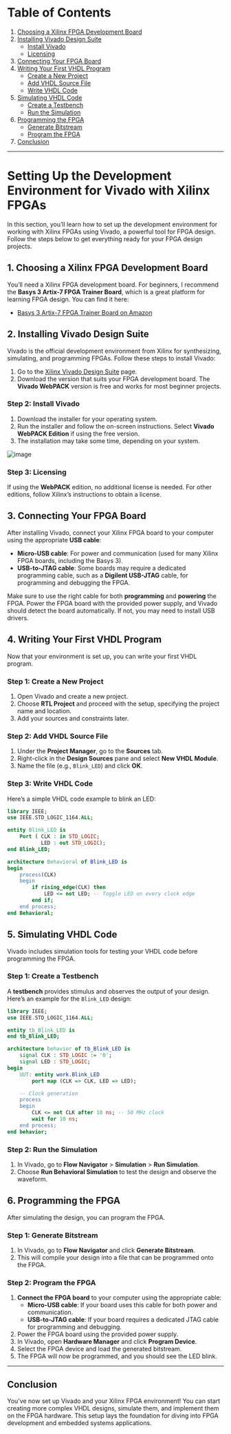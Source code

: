 # Table of Contents

1. [Choosing a Xilinx FPGA Development Board](#1-choosing-a-xilinx-fpga-development-board)
2. [Installing Vivado Design Suite](#2-installing-vivado-design-suite)
    - [Install Vivado](#step-2-install-vivado)
    - [Licensing](#step-3-licensing)
3. [Connecting Your FPGA Board](#3-connecting-your-fpga-board)
4. [Writing Your First VHDL Program](#4-writing-your-first-vhdl-program)
    - [Create a New Project](#step-1-create-a-new-project)
    - [Add VHDL Source File](#step-2-add-vhdl-source-file)
    - [Write VHDL Code](#step-3-write-vhdl-code)
5. [Simulating VHDL Code](#5-simulating-vhdl-code)
    - [Create a Testbench](#step-1-create-a-testbench)
    - [Run the Simulation](#step-2-run-the-simulation)
6. [Programming the FPGA](#6-programming-the-fpga)
    - [Generate Bitstream](#step-1-generate-bitstream)
    - [Program the FPGA](#step-2-program-the-fpga)
7. [Conclusion](#conclusion)

---

# Setting Up the Development Environment for Vivado with Xilinx FPGAs

In this section, you’ll learn how to set up the development environment for working with Xilinx FPGAs using Vivado, a powerful tool for FPGA design. Follow the steps below to get everything ready for your FPGA design projects.

## **1. Choosing a Xilinx FPGA Development Board**

You’ll need a Xilinx FPGA development board. For beginners, I recommend the **Basys 3 Artix-7 FPGA Trainer Board**, which is a great platform for learning FPGA design. You can find it here:

- [Basys 3 Artix-7 FPGA Trainer Board on Amazon](https://www.amazon.com/dp/B00NUE1WOG?ref=ppx_yo2ov_dt_b_fed_asin_title)

## **2. Installing Vivado Design Suite**

Vivado is the official development environment from Xilinx for synthesizing, simulating, and programming FPGAs. Follow these steps to install Vivado:

1. Go to the [Xilinx Vivado Design Suite](https://www.xilinx.com/support/download.html) page.
2. Download the version that suits your FPGA development board. The **Vivado WebPACK** version is free and works for most beginner projects.

### **Step 2: Install Vivado**

1. Download the installer for your operating system.
2. Run the installer and follow the on-screen instructions. Select **Vivado WebPACK Edition** if using the free version.
3. The installation may take some time, depending on your system.

![image](https://github.com/user-attachments/assets/d936e0aa-287e-4761-8765-58c95a47aa1d)


### **Step 3: Licensing**

If using the **WebPACK** edition, no additional license is needed. For other editions, follow Xilinx’s instructions to obtain a license.

## **3. Connecting Your FPGA Board**

After installing Vivado, connect your Xilinx FPGA board to your computer using the appropriate **USB cable**:

- **Micro-USB cable**: For power and communication (used for many Xilinx FPGA boards, including the Basys 3).
- **USB-to-JTAG cable**: Some boards may require a dedicated programming cable, such as a **Digilent USB-JTAG** cable, for programming and debugging the FPGA.

Make sure to use the right cable for both **programming** and **powering** the FPGA. Power the FPGA board with the provided power supply, and Vivado should detect the board automatically. If not, you may need to install USB drivers.

## **4. Writing Your First VHDL Program**

Now that your environment is set up, you can write your first VHDL program.

### **Step 1: Create a New Project**

1. Open Vivado and create a new project.
2. Choose **RTL Project** and proceed with the setup, specifying the project name and location.
3. Add your sources and constraints later.

### **Step 2: Add VHDL Source File**

1. Under the **Project Manager**, go to the **Sources** tab.
2. Right-click in the **Design Sources** pane and select **New VHDL Module**.
3. Name the file (e.g., `Blink_LED`) and click **OK**.

### **Step 3: Write VHDL Code**

Here’s a simple VHDL code example to blink an LED:
```vhdl
library IEEE;
use IEEE.STD_LOGIC_1164.ALL;

entity Blink_LED is
    Port ( CLK : in STD_LOGIC;
           LED : out STD_LOGIC);
end Blink_LED;

architecture Behavioral of Blink_LED is
begin
    process(CLK)
    begin
        if rising_edge(CLK) then
            LED <= not LED; -- Toggle LED on every clock edge
        end if;
    end process;
end Behavioral;
```

## **5. Simulating VHDL Code**

Vivado includes simulation tools for testing your VHDL code before programming the FPGA.

### **Step 1: Create a Testbench**

A **testbench** provides stimulus and observes the output of your design. Here’s an example for the `Blink_LED` design:
```vhdl
library IEEE;
use IEEE.STD_LOGIC_1164.ALL;

entity tb_Blink_LED is
end tb_Blink_LED;

architecture behavior of tb_Blink_LED is
    signal CLK : STD_LOGIC := '0';
    signal LED : STD_LOGIC;
begin
    UUT: entity work.Blink_LED
        port map (CLK => CLK, LED => LED);

    -- Clock generation
    process
    begin
        CLK <= not CLK after 10 ns; -- 50 MHz clock
        wait for 10 ns;
    end process;
end behavior;
```

### **Step 2: Run the Simulation**

1. In Vivado, go to **Flow Navigator** > **Simulation** > **Run Simulation**.
2. Choose **Run Behavioral Simulation** to test the design and observe the waveform.

## **6. Programming the FPGA**

After simulating the design, you can program the FPGA.

### **Step 1: Generate Bitstream**

1. In Vivado, go to **Flow Navigator** and click **Generate Bitstream**.
2. This will compile your design into a file that can be programmed onto the FPGA.

### **Step 2: Program the FPGA**

1. **Connect the FPGA board** to your computer using the appropriate cable:
    - **Micro-USB cable**: If your board uses this cable for both power and communication.
    - **USB-to-JTAG cable**: If your board requires a dedicated JTAG cable for programming and debugging.
2. Power the FPGA board using the provided power supply.
3. In Vivado, open **Hardware Manager** and click **Program Device**.
4. Select the FPGA device and load the generated bitstream.
5. The FPGA will now be programmed, and you should see the LED blink.

---

## Conclusion

You’ve now set up Vivado and your Xilinx FPGA environment! You can start creating more complex VHDL designs, simulate them, and implement them on the FPGA hardware. This setup lays the foundation for diving into FPGA development and embedded systems applications.
